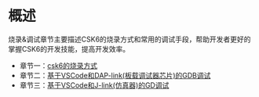 # 概述
烧录&调试章节主要描述CSK6的烧录方式和常用的调试手段，帮助开发者更好的掌握CSK6的开发技能，提高开发效率。

* 章节一：[csk6的烧录方式](./csk6_load)
* 章节二：[基于VSCode和DAP-link(板载调试器芯片)的GDB调试](./gdbdebug-daplink)
* 章节三：[基于VSCode和J-link(仿真器)的GD调试](./gdbdebug-jlink)


